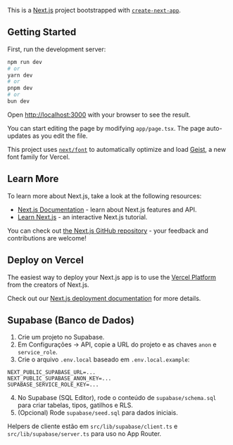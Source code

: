 This is a [Next.js](https://nextjs.org) project bootstrapped with [`create-next-app`](https://nextjs.org/docs/app/api-reference/cli/create-next-app).

## Getting Started

First, run the development server:

```bash
npm run dev
# or
yarn dev
# or
pnpm dev
# or
bun dev
```

Open [http://localhost:3000](http://localhost:3000) with your browser to see the result.

You can start editing the page by modifying `app/page.tsx`. The page auto-updates as you edit the file.

This project uses [`next/font`](https://nextjs.org/docs/app/building-your-application/optimizing/fonts) to automatically optimize and load [Geist](https://vercel.com/font), a new font family for Vercel.

## Learn More

To learn more about Next.js, take a look at the following resources:

- [Next.js Documentation](https://nextjs.org/docs) - learn about Next.js features and API.
- [Learn Next.js](https://nextjs.org/learn) - an interactive Next.js tutorial.

You can check out [the Next.js GitHub repository](https://github.com/vercel/next.js) - your feedback and contributions are welcome!

## Deploy on Vercel

The easiest way to deploy your Next.js app is to use the [Vercel Platform](https://vercel.com/new?utm_medium=default-template&filter=next.js&utm_source=create-next-app&utm_campaign=create-next-app-readme) from the creators of Next.js.

Check out our [Next.js deployment documentation](https://nextjs.org/docs/app/building-your-application/deploying) for more details.

## Supabase (Banco de Dados)

1. Crie um projeto no Supabase.
2. Em Configurações → API, copie a URL do projeto e as chaves `anon` e `service_role`.
3. Crie o arquivo `.env.local` baseado em `.env.local.example`:

```
NEXT_PUBLIC_SUPABASE_URL=... 
NEXT_PUBLIC_SUPABASE_ANON_KEY=... 
SUPABASE_SERVICE_ROLE_KEY=... 
```

4. No Supabase (SQL Editor), rode o conteúdo de `supabase/schema.sql` para criar tabelas, tipos, gatilhos e RLS.
5. (Opcional) Rode `supabase/seed.sql` para dados iniciais.

Helpers de cliente estão em `src/lib/supabase/client.ts` e `src/lib/supabase/server.ts` para uso no App Router.
